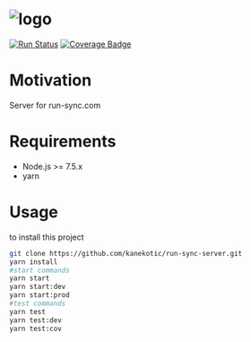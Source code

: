 # ![logo](https://cloud.githubusercontent.com/assets/3823294/24554425/63ba4c58-1625-11e7-8446-25b857d701d2.png)

[![Run Status](https://api.shippable.com/projects/59783730e726180600f6894e/badge?branch=master)](https://app.shippable.com/github/kanekotic/run-sync-server)
[![Coverage Badge](https://api.shippable.com/projects/59783730e726180600f6894e/coverageBadge?branch=master)](https://app.shippable.com/github/kanekotic/run-sync-server)

# Motivation

Server for run-sync.com

# Requirements

* Node.js >= 7.5.x
* yarn

# Usage

to install this project 

```bash
git clone https://github.com/kanekotic/run-sync-server.git
yarn install 
#start commands
yarn start
yarn start:dev
yarn start:prod
#test commands
yarn test
yarn test:dev
yarn test:cov
```
